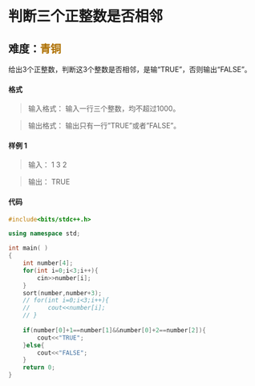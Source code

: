 # <font face ="黑体">判断三个正整数是否相邻</font>
## 难度：<font face ="黑体" font color="#ae7000">青铜</font>

给出3个正整数，判断这3个整数是否相邻，是输“TRUE”，否则输出“FALSE”。
#### 格式
>输入格式：
输入一行三个整数，均不超过1000。

>输出格式：
输出只有一行”TRUE”或者”FALSE”。

#### 样例 1
>输入：
1 3 2

>输出：
TRUE


#### 代码
```C++
#include<bits/stdc++.h> 

using namespace std;

int main( )
{
    int number[4];
    for(int i=0;i<3;i++){
        cin>>number[i];
    }
    sort(number,number+3);
    // for(int i=0;i<3;i++){
    //     cout<<number[i];
    // }
   
    if(number[0]+1==number[1]&&number[0]+2==number[2]){
        cout<<"TRUE";
    }else{
        cout<<"FALSE";
    }
    return 0;
}
```